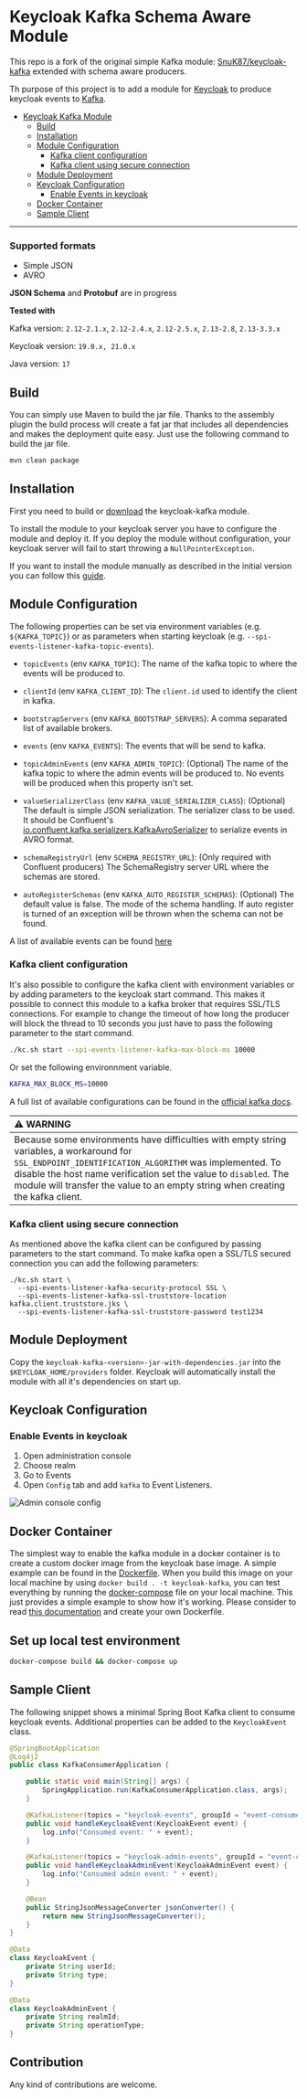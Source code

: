 # Keycloak Kafka Schema Aware Module

This repo is a fork of the original simple Kafka module: [SnuK87/keycloak-kafka](https://github.com/SnuK87/keycloak-kafka) extended with schema aware producers.

Th purpose of this project is to add a module for [Keycloak](https://www.keycloak.org/) to produce keycloak events to [Kafka](https://kafka.apache.org/).

- [Keycloak Kafka Module](#keycloak-kafka-module)
  * [Build](#build)
  * [Installation](#installation)
  * [Module Configuration](#module-configuration)
    + [Kafka client configuration](#kafka-client-configuration)
    + [Kafka client using secure connection](#kafka-client-using-secure-connection)
  * [Module Deployment](#module-deployment)
  * [Keycloak Configuration](#keycloak-configuration)
     + [Enable Events in keycloak](#enable-events-in-keycloak)
  * [Docker Container](#docker-container)  
  * [Sample Client](#sample-client)

---

### Supported formats

* Simple JSON
* AVRO

**JSON Schema** and **Protobuf** are in progress

**Tested with** 

Kafka version: `2.12-2.1.x`, `2.12-2.4.x`, `2.12-2.5.x`, `2.13-2.8`, `2.13-3.3.x`

Keycloak version: `19.0.x, 21.0.x`

Java version: `17`


## Build
You can simply use Maven to build the jar file. Thanks to the assembly plugin the build process will create a fat jar that includes all dependencies and makes the deployment quite easy.
Just use the following command to build the jar file.

```bash
mvn clean package
```

## Installation
First you need to build or [download](https://github.com/SnuK87/keycloak-kafka/releases) the keycloak-kafka module.

To install the module to your keycloak server you have to configure the module and deploy it.
If you deploy the module without configuration, your keycloak server will fail to start throwing a `NullPointerException`.

If you want to install the module manually as described in the initial version you can follow this [guide](https://github.com/SnuK87/keycloak-kafka/wiki/Manual-Installation).

## Module Configuration
The following properties can be set via environment variables (e.g. `${KAFKA_TOPIC}`) or as parameters when starting keycloak (e.g. `--spi-events-listener-kafka-topic-events`).

- `topicEvents` (env `KAFKA_TOPIC`): The name of the kafka topic to where the events will be produced to.

- `clientId` (env `KAFKA_CLIENT_ID`): The `client.id` used to identify the client in kafka.

- `bootstrapServers` (env `KAFKA_BOOTSTRAP_SERVERS`): A comma separated list of available brokers.

- `events` (env `KAFKA_EVENTS`): The events that will be send to kafka.

- `topicAdminEvents` (env `KAFKA_ADMIN_TOPIC`): (Optional) The name of the kafka topic to where the admin events will be produced to. No events will be produced when this property isn't set.

- `valueSerializerClass` (env `KAFKA_VALUE_SERIALIZER_CLASS`): (Optional) The default is simple JSON serialization. The serializer class to be used. It should be Confluent's [io.confluent.kafka.serializers.KafkaAvroSerializer](https://github.com/confluentinc/schema-registry/blob/master/avro-serializer/src/main/java/io/confluent/kafka/serializers/KafkaAvroSerializer.java) to serialize events in AVRO format.

- `schemaRegistryUrl` (env `SCHEMA_REGISTRY_URL`): (Only required with Confluent producers) The SchemaRegistry server URL where the schemas are stored.

- `autoRegisterSchemas` (env `KAFKA_AUTO_REGISTER_SCHEMAS`): (Optional) The default value is false. The mode of the schema handling. If auto register is turned of an exception will be thrown when the schema can not be found.

A list of available events can be found [here](https://www.keycloak.org/docs/latest/server_admin/#event-types)

###  Kafka client configuration
It's also possible to configure the kafka client with environment variables or by adding parameters to the keycloak start command. This makes it possible to connect this module to a kafka broker that requires SSL/TLS connections.
For example to change the timeout of how long the producer will block the thread to 10 seconds you just have to pass the following parameter to the start command.

```sh
./kc.sh start --spi-events-listener-kafka-max-block-ms 10000
```

Or set the following environnment variable.

```sh
KAFKA_MAX_BLOCK_MS=10000
```

A full list of available configurations can be found in the [official kafka docs](https://kafka.apache.org/documentation/#producerconfigs).


| :warning: WARNING                                                                                                                                                                                                                                                                                           |
|:------------------------------------------------------------------------------------------------------------------------------------------------------------------------------------------------------------------------------------------------------------------------------------------------------------|
| Because some environments have difficulties with empty string variables, a workaround for `SSL_ENDPOINT_IDENTIFICATION_ALGORITHM` was implemented. To disable the host name verification set the value to `disabled`. The module will transfer the value to an empty string when creating the kafka client. |

### Kafka client using secure connection
As mentioned above the kafka client can be configured by passing parameters to the start command. To make kafka open a SSL/TLS secured connection you can add the following parameters:

```
./kc.sh start \
  --spi-events-listener-kafka-security-protocol SSL \
  --spi-events-listener-kafka-ssl-truststore-location kafka.client.truststore.jks \
  --spi-events-listener-kafka-ssl-truststore-password test1234
```

## Module Deployment
Copy the `keycloak-kafka-<version>-jar-with-dependencies.jar` into the `$KEYCLOAK_HOME/providers` folder. Keycloak will automatically 
install the module with all it's dependencies on start up.


## Keycloak Configuration

### Enable Events in keycloak
1. Open administration console
2. Choose realm
3. Go to Events
4. Open `Config` tab and add `kafka` to Event Listeners.

![Admin console config](images/event_config.png)

## Docker Container
The simplest way to enable the kafka module in a docker container is to create a custom docker image from the keycloak base image. A simple example can be found in the [Dockerfile](Dockerfile).
When you build this image on your local machine by using `docker build . -t keycloak-kafka`, you can test everything by running the [docker-compose](docker-compose.yml) file on your local machine. 
This just provides a simple example to show how it's working. Please consider to read [this documentation](https://www.keycloak.org/server/containers) and create your own Dockerfile.

## Set up local test environment

```sh
docker-compose build && docker-compose up
```

## Sample Client

The following snippet shows a minimal Spring Boot Kafka client to consume keycloak events. Additional properties can be added to the `KeycloakEvent` class.

```java
@SpringBootApplication
@Log4j2
public class KafkaConsumerApplication {

	public static void main(String[] args) {
		SpringApplication.run(KafkaConsumerApplication.class, args);
	}

	@KafkaListener(topics = "keycloak-events", groupId = "event-consumer")
	public void handleKeycloakEvent(KeycloakEvent event) {
		log.info("Consumed event: " + event);
	}

	@KafkaListener(topics = "keycloak-admin-events", groupId = "event-consumer")
	public void handleKeycloakAdminEvent(KeycloakAdminEvent event) {
		log.info("Consumed admin event: " + event);
	}

	@Bean
	public StringJsonMessageConverter jsonConverter() {
		return new StringJsonMessageConverter();
	}
}

@Data
class KeycloakEvent {
	private String userId;
	private String type;
}

@Data
class KeycloakAdminEvent {
	private String realmId;
	private String operationType;
}
```

## Contribution

Any kind of contributions are welcome.
